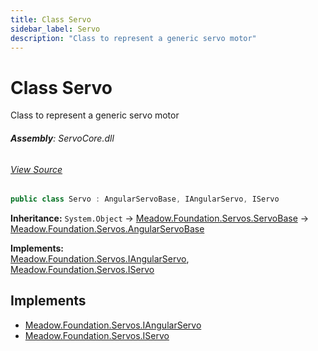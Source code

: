 ```yaml
---
title: Class Servo
sidebar_label: Servo
description: "Class to represent a generic servo motor"
---
```

# Class Servo
Class to represent a generic servo motor

###### **Assembly**: ServoCore.dll
###### [View Source](https://github.com/WildernessLabs/Meadow.Foundation.git/blob/develop/Source/Meadow.Foundation.Peripherals/Servos.ServoCore/Driver/ServoCore.cs#L8)
```csharp title="Declaration"
public class Servo : AngularServoBase, IAngularServo, IServo
```
**Inheritance:** `System.Object` -> [Meadow.Foundation.Servos.ServoBase](../Meadow.Foundation.Servos/ServoBase) -> [Meadow.Foundation.Servos.AngularServoBase](../Meadow.Foundation.Servos/AngularServoBase)

**Implements:**  
[Meadow.Foundation.Servos.IAngularServo](../Meadow.Foundation.Servos/IAngularServo), [Meadow.Foundation.Servos.IServo](../Meadow.Foundation.Servos/IServo)


## Implements

* [Meadow.Foundation.Servos.IAngularServo](../Meadow.Foundation.Servos/IAngularServo)
* [Meadow.Foundation.Servos.IServo](../Meadow.Foundation.Servos/IServo)
